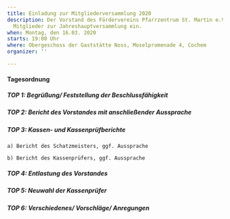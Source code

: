 ```yaml
---
title: Einladung zur Mitgliederversammlung 2020
description: Der Vorstand des Fördervereins Pfarrzentrum St. Martin e.V.lädt alle
  Mitglieder zur Jahreshauptversammlung ein.
when: Montag, den 16.03. 2020
starts: 19:00 Uhr
where: Obergeschoss der Gaststätte Noss, Moselpromenade 4, Cochem
organizer: ''

---
```

#### Tagesordnung

##### TOP 1: Begrüßung/ Feststellung der Beschlussfähigkeit

##### TOP 2: Bericht des Vorstandes mit anschließender Aussprache

##### TOP 3: Kassen-  und Kassenprüfberichte

    a) Bericht des Schatzmeisters, ggf. Aussprache
    
    b) Bericht des Kassenprüfers, ggf. Aussprache

##### TOP 4: Entlastung des Vorstandes

##### TOP 5: Neuwahl der Kassenprüfer

##### TOP 6: Verschiedenes/ Vorschläge/ Anregungen